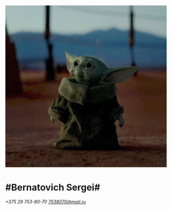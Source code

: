 
![my_foto](./foto.jpg "Мое фото")
====
#Bernatovich Sergei#
=====
*+375 29 753-80-70*
*7538070@mail.ru*
